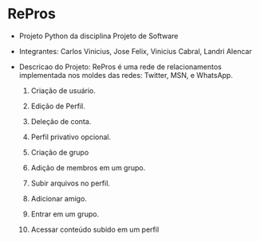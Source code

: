 # RePros
- Projeto Python da disciplina Projeto de Software
- Integrantes: Carlos Vinicius, Jose Felix, Vinicius Cabral, Landri Alencar
- Descricao do Projeto: RePros é uma rede de relacionamentos implementada nos moldes das redes: Twitter, MSN, e WhatsApp.

  1. Criação de usuário.

  2. Edição de Perfil.

  3. Deleção de conta.
  
  4. Perfil privativo opcional.

  5. Criação de grupo
  
  6. Adição de membros em um grupo.

  7. Subir arquivos no perfil.

  8. Adicionar amigo.
  
  9. Entrar em um grupo.

  10. Acessar conteúdo subido em um perfil


